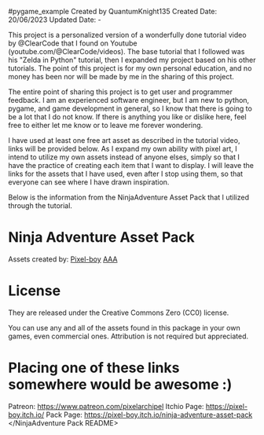 #pygame_example
Created by QuantumKnight135
Created Date: 20/06/2023
Updated Date: -

This project is a personalized version of a wonderfully done tutorial video by @ClearCode that I found on Youtube (youtube.com/@ClearCode/videos). The base tutorial that I followed was his "Zelda in Python" tutorial, then I expanded my project based on his other tutorials. The point of this project is for my own personal education, and no money has been nor will be made by me in the sharing of this project.

The entire point of sharing this project is to get user and programmer feedback. I am an experienced software engineer, but I am new to python, pygame, and game development in general, so I know that there is going to be a lot that I do not know. If there is anything you like or dislike here, feel free to either let me know or to leave me forever wondering.


I have used at least one free art asset as described in the tutorial video, links will be provided below. As I expand my own ability with pixel art, I intend to utilize my own assets instead of anyone elses, simply so that I have the practice of creating each item that I want to display. I will leave the links for the assets that I have used, even after I stop using them, so that everyone can see where I have drawn inspiration.



Below is the information from the NinjaAdventure Asset Pack that I utilized through the tutorial.
<NinjaAdventure Pack README>
# Ninja Adventure Asset Pack

Assets created by:
[Pixel-boy](https://pixel-boy.itch.io/)
[AAA](https://www.instagram.com/challenger.aaa/?hl=fr)

# License

They are released under the Creative Commons Zero (CC0) license.

You can use any and all of the assets found in this package in your own games,
even commercial ones. Attribution is not required but appreciated.

# Placing one of these links somewhere would be awesome :)
Patreon: https://www.patreon.com/pixelarchipel 
Itchio Page: https://pixel-boy.itch.io/
Pack Page: https://pixel-boy.itch.io/ninja-adventure-asset-pack
</NinjaAdventure Pack README>